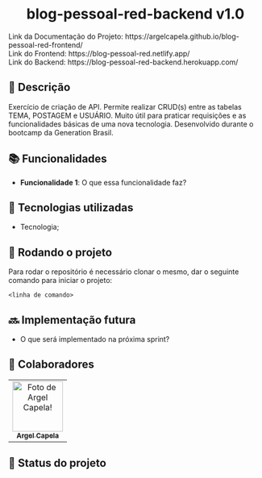<h1 align="center"> blog-pessoal-red-backend v1.0</h1>
Link da Documentação do Projeto: https://argelcapela.github.io/blog-pessoal-red-frontend/<br>
Link do Frontend:  https://blog-pessoal-red.netlify.app/ <br>
Link do Backend:  https://blog-pessoal-red-backend.herokuapp.com/ <br>

## :memo: Descrição
Exercício de criação de API. Permite realizar CRUD(s) entre as tabelas TEMA, POSTAGEM e USUÁRIO. Muito útil para praticar requisições e as funcionalidades básicas de uma nova tecnologia. Desenvolvido durante o bootcamp da Generation Brasil.

## :books: Funcionalidades
* <b>Funcionalidade 1</b>: O que essa funcionalidade faz?

## :wrench: Tecnologias utilizadas
* Tecnologia;

## :rocket: Rodando o projeto
Para rodar o repositório é necessário clonar o mesmo, dar o seguinte comando para iniciar o projeto:
```
<linha de comando>
```

## :soon: Implementação futura
* O que será implementado na próxima sprint?

## :handshake: Colaboradores
<table>
  <tr>
    <td align="center">
      <a href="http://github.com/argelcapela">
        <img src="https://avatars.githubusercontent.com/u/79276276?s=400&u=055b803f4708d59eaf50208ba601f85844125757&v=4" width="100px;" alt="Foto de Argel Capela!"/><br>
        <sub>
          <b>Argel Capela</b>
        </sub>
      </a>
    </td>
  </tr>
</table>

## :dart: Status do projeto
